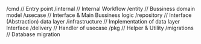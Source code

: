 /cmd                // Entry point
/internal           // Internal Workflow
    /entity             // Bussiness domain model
    /usecase            // Interface & Main Bussiness logic
    /repository         // Interface (Abstraction) data layer
    /infrastructure     // Implementation of data layer Interface
    /delivery           // Handler of usecase
/pkg                // Helper & Utility
/migrations         // Database migration
